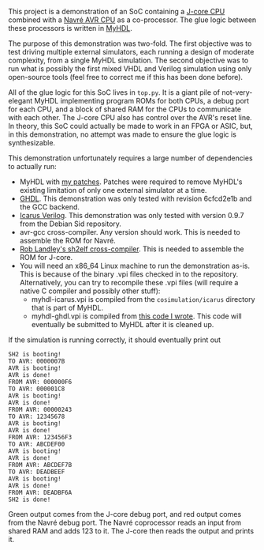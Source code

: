 This project is a demonstration of an SoC containing a [J-core CPU](http://j-core.org/) combined with a [Navré AVR CPU](https://github.com/m-labs/milkymist/blob/master/cores/softusb/rtl/softusb_navre.v) as a co-processor. The glue logic between these processors is written in [MyHDL](http://www.myhdl.org/).

The purpose of this demonstration was two-fold. The first objective was to test driving multiple external simulators, each running a design of moderate complexity, from a single MyHDL simulation. The second objective was to run what is possibly the first mixed VHDL and Verilog simulation using only open-source tools (feel free to correct me if this has been done before).

All of the glue logic for this SoC lives in `top.py`. It is a giant pile of not-very-elegant MyHDL implementing program ROMs for both CPUs, a debug port for each CPU, and a block of shared RAM for the CPUs to communicate with each other. The J-core CPU also has control over the AVR's reset line. In theory, this SoC could actually be made to work in an FPGA or ASIC, but, in this demonstration, no attempt was made to ensure the glue logic is synthesizable.

This demonstration unfortunately requires a large number of dependencies to actually run:
* MyHDL with [my patches](https://github.com/rqou/myhdl/tree/rqou_all_patches). Patches were required to remove MyHDL's existing limitation of only one external simulator at a time.
* [GHDL](http://ghdl.free.fr/). This demonstration was only tested with revision 6cfcd2e1b and the GCC backend.
* [Icarus Verilog](http://iverilog.icarus.com/). This demonstration was only tested with version 0.9.7 from the Debian Sid repository.
* avr-gcc cross-compiler. Any version should work. This is needed to assemble the ROM for Navré.
* [Rob Landley's sh2elf cross-compiler](http://landley.net/aboriginal/bin/cross-compiler-sh2elf.tar.gz). This is needed to assemble the ROM for J-core.
* You will need an x86_64 Linux machine to run the demonstration as-is. This is because of the binary .vpi files checked in to the repository. Alternatively, you can try to recompile these .vpi files (will require a native C compiler and possibly other stuff):
    * myhdl-icarus.vpi is compiled from the `cosimulation/icarus` directory that is part of MyHDL.
    * myhdl-ghdl.vpi is compiled from [this code I wrote](https://github.com/rqou/myhdl-ghdl-duct-tape). This code will eventually be submitted to MyHDL after it is cleaned up.

If the simulation is running correctly, it should eventually print out
```
SH2 is booting!
TO AVR: 0000007B
AVR is booting!
AVR is done!
FROM AVR: 000000F6
TO AVR: 000001C8
AVR is booting!
AVR is done!
FROM AVR: 00000243
TO AVR: 12345678
AVR is booting!
AVR is done!
FROM AVR: 123456F3
TO AVR: ABCDEF00
AVR is booting!
AVR is done!
FROM AVR: ABCDEF7B
TO AVR: DEADBEEF
AVR is booting!
AVR is done!
FROM AVR: DEADBF6A
SH2 is done!
```
Green output comes from the J-core debug port, and red output comes from the Navré debug port. The Navré coprocessor reads an input from shared RAM and adds 123 to it. The J-core then reads the output and prints it.
